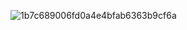 ![1b7c689006fd0a4e4bfab6363b9cf6a](https://user-images.githubusercontent.com/131164329/232807768-3d2c059c-0dde-463f-a935-209621702c18.jpg)
